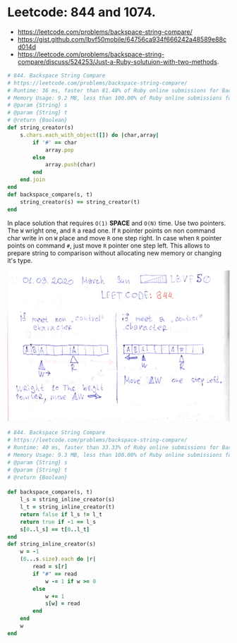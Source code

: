 # Leetcode: 844 and 1074.

- https://leetcode.com/problems/backspace-string-compare/
- https://gist.github.com/lbvf50mobile/64756ca934f666242a48589e88cd014d
- https://leetcode.com/problems/backspace-string-compare/discuss/524253/Just-a-Ruby-solutuion-with-two-methods.

```Ruby
# 844. Backspace String Compare
# https://leetcode.com/problems/backspace-string-compare/
# Runtime: 36 ms, faster than 81.48% of Ruby online submissions for Backspace String Compare.
# Memory Usage: 9.2 MB, less than 100.00% of Ruby online submissions for Backspace String Compare.
# @param {String} s
# @param {String} t
# @return {Boolean}
def string_creator(s)
    s.chars.each_with_object([]) do |char,array|
        if '#' == char
            array.pop
        else
            array.push(char)
        end
    end.join
end
def backspace_compare(s, t)
    string_creator(s) == string_creator(t)
end
```

In place solution that requires `O(1)` **SPACE** and `O(N)` time. Use two pointers.  The `W` wright one, and `R` a read one.  If `R` pointer points on non command char write in on `W` place and move `R` one step right.  In case when `R` pointer points on command `#`, just move `R` pointer one step left. This allows to prepare string to comparison without allocating new memory or changing it's type.

![Use w and r pointer to change string in place.](01.png)

```Ruby
# 844. Backspace String Compare
# https://leetcode.com/problems/backspace-string-compare/
# Runtime: 40 ms, faster than 33.33% of Ruby online submissions for Backspace String Compare.
# Memory Usage: 9.3 MB, less than 100.00% of Ruby online submissions for Backspace String Compare.
# @param {String} s
# @param {String} t
# @return {Boolean}

def backspace_compare(s, t)
    l_s = string_inline_creator(s)
    l_t = string_inline_creator(t)
    return false if l_s != l_t
    return true if -1 == l_s
    s[0..l_s] == t[0..l_t] 
end
def string_inline_creator(s)
    w = -1
    (0...s.size).each do |r|
        read = s[r]
        if "#" == read
            w -= 1 if w >= 0 
        else
            w += 1
            s[w] = read
        end
    end
    w
end
```